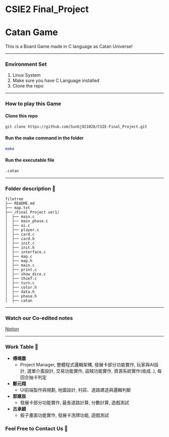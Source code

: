 # CSIE2 Final_Project
# Catan Game
This is a Board Game made in C language as Catan Universe!

***
### **Environment Set**
1. Linux System
2. Make sure you have C Language installed
3. Clone the repo
***

### **How to play this Game**
#### Clone this repo
```sh
git clone https://github.com/SunGj921028/CSIE-Final_Project.git
```
#### Run the make command in the folder
```sh
make
```
#### Run the executable file
```sh
.catan
```

***
### Folder description 📂

```
filetree 
├── README.md
├── map.txt
├── /Final Project ver1/
│  ├── main.c
│  ├── main_phase.c
│  ├── ai.c
│  ├── player.c
│  ├── card.c
│  ├── card.h
│  ├── init.c
│  ├── init.h
│  ├── interface.c
│  ├── map.c
│  ├── map.h
│  ├── main.c
│  ├── print.c
│  ├── show_dice.c
│  ├── thief.c
│  ├── turn.c
│  ├── color.h
│  ├── data.h
│  ├── phase.h
│  ├── catan
```

***
### Watch our Co-edited notes
[Notion](https://adaptive-poinsettia-e06.notion.site/3b76b9a058314a4da89247b2a264df95?pvs=4)
***

### Work Table 💼
- **傅靖嘉**
     * Project Manager, 整體程式邏輯架構, 發展卡部分功能實作, 玩家與AI設計, 選單介面設計, 交易功能實作, 盜賊功能實作, 資源系統實作(收成..), 每回合抽卡判定
- **鄭元翔**
     * UI前端製作與規劃, 地圖設計, 村莊、道路建造與邏輯判斷
- **郭建辰**
     * 發展卡部分功能實作, 最長道路計算, 分數計算, 遊戲測試
- **古承穎**
     * 骰子畫面功能實作, 發展卡洗牌功能, 遊戲測試

### Feel Free to Contact Us 💬
